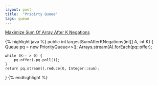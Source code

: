 ```yaml
---
layout: post
title:  "Prioirty Queue"
tags: queue
---
```

[Maximize Sum Of Array After K Negations][maximize-sum-of-array-after-k-negations]

{% highlight java %}
public int largestSumAfterKNegations(int[] A, int K) {
    Queue<Integer> pq = new PriorityQueue<>();
    Arrays.stream(A).forEach(pq::offer);

    while (K-- > 0) {
        pq.offer(-pq.poll());
    }
    return pq.stream().reduce(0, Integer::sum);
}
{% endhighlight %}

[maximize-sum-of-array-after-k-negations]: https://leetcode.com/problems/maximize-sum-of-array-after-k-negations/
